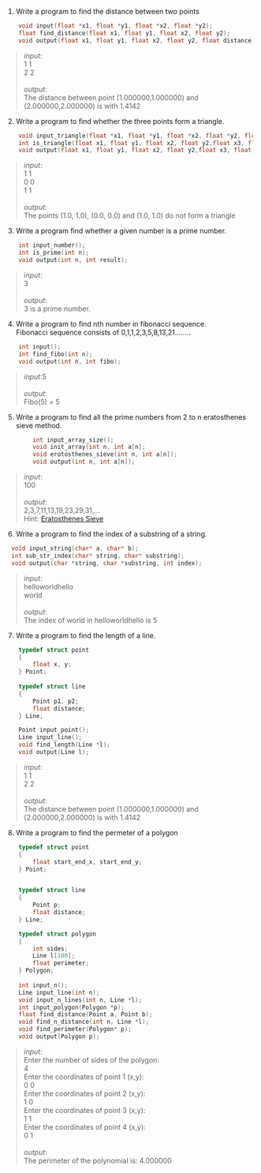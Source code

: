 1. Write a program to find the distance between two points

```c
    void input(float *x1, float *y1, float *x2, float *y2);
    float find_distance(float x1, float y1, float x2, float y2);
    void output(float x1, float y1, float x2, float y2, float distance);
```

>*input*:<br>1 1<br>2 2<br><br>*output*:<br>The distance between point (1.000000,1.000000) and (2.000000,2.000000) is with 1.4142


2. Write a program to find whether the three points form a triangle.

```c
    void input_triangle(float *x1, float *y1, float *x2, float *y2, float *x3, float *y3);
    int is_triangle(float x1, float y1, float x2, float y2,float x3, float y3)
    void output(float x1, float y1, float x2, float y2,float x3, float y3, int result)
```

>*input*:<br>1 1<br>0 0<br>1 1<br><br>*output*:<br>The points (1.0, 1.0), (0.0, 0.0) and (1.0, 1.0) do not form a triangle


3. Write a program find whether a given number is a prime number.

```c
    int input_number();
    int is_prime(int n);
    void output(int n, int result);
```

>*input*:<br>3<br><br>*output*:<br>3 is a prime number.


4. Write a program to find nth number in fibonacci sequence.<br>
    Fibonacci sequence consists of 0,1,1,2,3,5,8,13,21........

```c
    int input();
    int find_fibo(int n);
    void output(int n, int fibo);
```

>*input*:5<br><br>*output*:<br>Fibo(5) = 5

5. Write a program to find all the prime numbers from 2 to n eratosthenes sieve method.

```c
        int input_array_size();
        void init_array(int n, int a[n];
        void erotosthenes_sieve(int n, int a[n]);
        void output(int n, int a[n]);
```

>*input*:<br>100<br><br>*output*:<br>2,3,7,11,13,19,23,29,31,...<br>
>Hint: [Eratosthenes Sieve](https://en.wikipedia.org/wiki/Sieve_of_Eratosthenes)


6. Write a program to find the index of a substring of a string.

```c
  void input_string(char* a, char* b);
  int sub_str_index(char* string, char* substring);
  void output(char *string, char *substring, int index);
```

>*input*:<br>helloworldhello<br>world<br><br>*output*:<br>The index of world in helloworldhello is 5


7. Write a program to find the length of a line.

```c
    typedef struct point
    {
        float x, y;
    } Point;
    
    typedef struct line
    {
        Point p1, p2;
        float distance;
    } Line;

    Point input_point();
    Line input_line();
    void find_length(Line *l);
    void output(Line l);
```

>*input*:<br>1 1<br>2 2<br><br>*output*:<br>The distance between point (1.000000,1.000000) and (2.000000,2.000000) is with 1.4142


8. Write a program to find the permeter of a polygon

```c
    typedef struct point
    {
        float start_end_x, start_end_y;
    } Point;


    typedef struct line
    {
        Point p;
        float distance;
    } Line;

    typedef struct polygon
    {
        int sides;
        Line l[100];
        float perimeter;
    } Polygon;
      
    int input_n();
    Line input_line(int n);
    void input_n_lines(int n, Line *l);
    int input_polygon(Polygon *p);
    float find_distance(Point a, Point b);
    void find_n_distance(int n, Line *l);
    void find_perimeter(Polygon* p);
    void output(Polygon p);
```
>*input*:<br>Enter the number of sides of the polygon:<br>4<br>Enter the coordinates of point 1 (x,y):<br>0 0<br>Enter the coordinates of point 2 (x,y):<br>1 0<br>Enter the coordinates of point 3 (x,y):<br>1 1<br>Enter the coordinates of point 4 (x,y):<br>0 1<br><br>*output*:<br>The perimeter of the polynomial is: 4.000000

